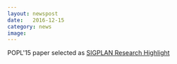 ```yaml
---
layout: newspost
date:   2016-12-15
category: news
image: 
---
```


POPL'15 paper selected as [SIGPLAN Research Highlight](http://www.sigplan.org/Highlights/Papers/)